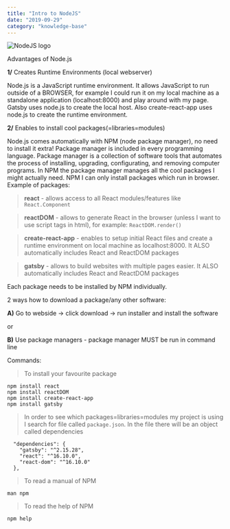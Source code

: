 ```yaml
---
title: "Intro to NodeJS"
date: "2019-09-29"
category: "knowledge-base"
---
```


![](https://i.imgur.com/Y2H1vQk.png "NodeJS logo")

Advantages of Node.js

**1/** Creates Runtime Environments (local webserver)

Node.js is a JavaScript runtime environment. It allows JavaScript to run outside of a BROWSER, for example I could run it on my local machine as a standalone application (localhost:8000) and play around with my page. Gatsby uses node.js to create the local host. Also create-react-app uses node.js to create the runtime environment.

**2/** Enables to install cool packages(=libraries=modules)

Node.js comes automatically with NPM (node package manager), no need to install it extra! Package manager is included in every programming language. Package manager is a collection of software tools that automates the process of installing, upgrading, configurating, and removing computer programs. In NPM the package manager manages all the cool packages I might actually need. NPM I can only install packages which run in browser. Example of packages: 

> **react** - allows access to all React modules/features like <code>React.Component</code>

> **reactDOM** - allows to generate React in the browser (unless I want to use script tags in html), for example: <code>ReactDOM.render()</code>

> **create-react-app** - enables to setup initial React files and create a runtime environment on local machine as localhost:8000. It ALSO automatically includes React and ReactDOM packages

> **gatsby** - allows to build websites with multiple pages easier. It ALSO automatically includes React and ReactDOM packages

Each package needs to be installed by NPM individually.

2 ways how to download a package/any other software:

**A)** Go to webside -> click download -> run installer and install the software

or

**B)** Use package managers - package manager MUST be run in command line

Commands:

> To install your favourite package
```
npm install react
npm install reactDOM
npm install create-react-app
npm install gatsby
```
> In order to see which packages=libraries=modules my project is using I search for file called <code>package.json</code>. In the file there will be an object called dependencies 
```
  "dependencies": {
    "gatsby": "^2.15.28",
    "react": "^16.10.0",
    "react-dom": "^16.10.0"    
  },
```

> To read a manual of NPM
```
man npm
```
> To read the help of NPM
```
npm help
```
